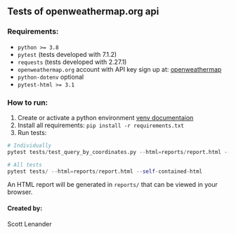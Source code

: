 ## Tests of openweathermap.org api

### Requirements:
- `python >= 3.8`
- `pytest` (tests developed with 7.1.2)
- `requests` (tests developed with 2.27.1)
- `openweathermap.org` account with API key sign up at: [openweathermap](https://openweathermap.org/current#zip)
- `python-dotenv` optional
- `pytest-html >= 3.1`

### How to run:

1. Create or activate a python environment [venv documentaion](https://docs.python.org/3/library/venv.html)
2. Install all requirements: `pip install -r requirements.txt`
3. Run tests:
```Python
# Individually
pytest tests/test_query_by_coordinates.py --html=reports/report.html --self-contained-html

# All tests
pytest tests/ --html=reports/report.html --self-contained-html
```

An HTML report will be generated in `reports/` that can be viewed in your browser.


#### Created by:
Scott Lenander
